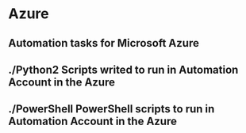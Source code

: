 # Azure
Automation tasks for Microsoft Azure
---
./Python2 Scripts writed to run in Automation Account in the Azure
---
./PowerShell PowerShell scripts to run in Automation Account in the Azure
---
